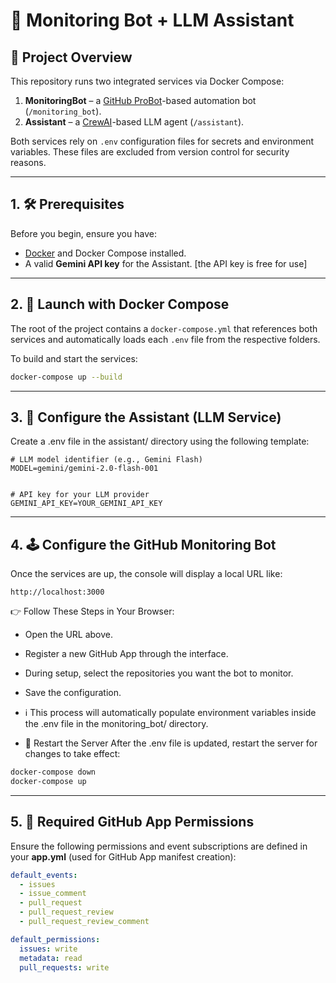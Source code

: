 # 🤖 Monitoring Bot + LLM Assistant

## 🧩 Project Overview

This repository runs two integrated services via Docker Compose:

1. **MonitoringBot** – a [GitHub ProBot](https://probot.github.io/)-based automation bot (`/monitoring_bot`).
2. **Assistant** – a [CrewAI](https://www.crewai.com/)-based LLM agent (`/assistant`).

Both services rely on `.env` configuration files for secrets and environment variables. These files are excluded from version control for security reasons.

---

## 1. 🛠️ Prerequisites

Before you begin, ensure you have:

- [Docker](https://docs.docker.com/get-docker/) and Docker Compose installed.
- A valid **Gemini API key** for the Assistant. [the API key is free for use] 

---

## 2. 🚀 Launch with Docker Compose

The root of the project contains a `docker-compose.yml` that references both services and automatically loads each `.env` file from the respective folders.

To build and start the services:

```bash
docker-compose up --build
```
---

## 3. 🧠 Configure the Assistant (LLM Service)
Create a .env file in the assistant/ directory using the following template:

```dotenv
# LLM model identifier (e.g., Gemini Flash)
MODEL=gemini/gemini-2.0-flash-001


# API key for your LLM provider
GEMINI_API_KEY=YOUR_GEMINI_API_KEY
```
---

## 4. 🕹️ Configure the GitHub Monitoring Bot
Once the services are up, the console will display a local URL like:

```arduino
http://localhost:3000
```
👉 Follow These Steps in Your Browser:
- Open the URL above.

- Register a new GitHub App through the interface.
- During setup, select the repositories you want the bot to monitor.
- Save the configuration.
- ℹ️ This process will automatically populate environment variables inside the .env file in the monitoring_bot/ directory.
- 🔄 Restart the Server
After the .env file is updated, restart the server for changes to take effect:

```bash
docker-compose down
docker-compose up
```
---

## 5. 🔐 Required GitHub App Permissions
Ensure the following permissions and event subscriptions are defined in your **app.yml** (used for GitHub App manifest creation):

```yaml
default_events:
  - issues
  - issue_comment
  - pull_request
  - pull_request_review
  - pull_request_review_comment

default_permissions:
  issues: write
  metadata: read
  pull_requests: write
```
